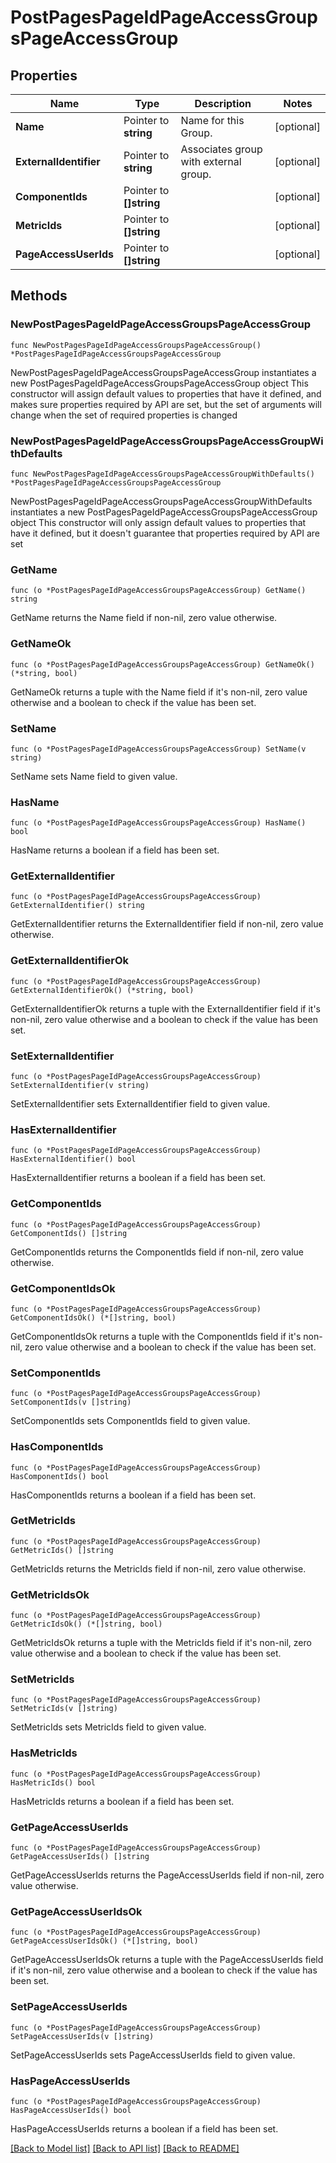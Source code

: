 # PostPagesPageIdPageAccessGroupsPageAccessGroup

## Properties

Name | Type | Description | Notes
------------ | ------------- | ------------- | -------------
**Name** | Pointer to **string** | Name for this Group. | [optional] 
**ExternalIdentifier** | Pointer to **string** | Associates group with external group. | [optional] 
**ComponentIds** | Pointer to **[]string** |  | [optional] 
**MetricIds** | Pointer to **[]string** |  | [optional] 
**PageAccessUserIds** | Pointer to **[]string** |  | [optional] 

## Methods

### NewPostPagesPageIdPageAccessGroupsPageAccessGroup

`func NewPostPagesPageIdPageAccessGroupsPageAccessGroup() *PostPagesPageIdPageAccessGroupsPageAccessGroup`

NewPostPagesPageIdPageAccessGroupsPageAccessGroup instantiates a new PostPagesPageIdPageAccessGroupsPageAccessGroup object
This constructor will assign default values to properties that have it defined,
and makes sure properties required by API are set, but the set of arguments
will change when the set of required properties is changed

### NewPostPagesPageIdPageAccessGroupsPageAccessGroupWithDefaults

`func NewPostPagesPageIdPageAccessGroupsPageAccessGroupWithDefaults() *PostPagesPageIdPageAccessGroupsPageAccessGroup`

NewPostPagesPageIdPageAccessGroupsPageAccessGroupWithDefaults instantiates a new PostPagesPageIdPageAccessGroupsPageAccessGroup object
This constructor will only assign default values to properties that have it defined,
but it doesn't guarantee that properties required by API are set

### GetName

`func (o *PostPagesPageIdPageAccessGroupsPageAccessGroup) GetName() string`

GetName returns the Name field if non-nil, zero value otherwise.

### GetNameOk

`func (o *PostPagesPageIdPageAccessGroupsPageAccessGroup) GetNameOk() (*string, bool)`

GetNameOk returns a tuple with the Name field if it's non-nil, zero value otherwise
and a boolean to check if the value has been set.

### SetName

`func (o *PostPagesPageIdPageAccessGroupsPageAccessGroup) SetName(v string)`

SetName sets Name field to given value.

### HasName

`func (o *PostPagesPageIdPageAccessGroupsPageAccessGroup) HasName() bool`

HasName returns a boolean if a field has been set.

### GetExternalIdentifier

`func (o *PostPagesPageIdPageAccessGroupsPageAccessGroup) GetExternalIdentifier() string`

GetExternalIdentifier returns the ExternalIdentifier field if non-nil, zero value otherwise.

### GetExternalIdentifierOk

`func (o *PostPagesPageIdPageAccessGroupsPageAccessGroup) GetExternalIdentifierOk() (*string, bool)`

GetExternalIdentifierOk returns a tuple with the ExternalIdentifier field if it's non-nil, zero value otherwise
and a boolean to check if the value has been set.

### SetExternalIdentifier

`func (o *PostPagesPageIdPageAccessGroupsPageAccessGroup) SetExternalIdentifier(v string)`

SetExternalIdentifier sets ExternalIdentifier field to given value.

### HasExternalIdentifier

`func (o *PostPagesPageIdPageAccessGroupsPageAccessGroup) HasExternalIdentifier() bool`

HasExternalIdentifier returns a boolean if a field has been set.

### GetComponentIds

`func (o *PostPagesPageIdPageAccessGroupsPageAccessGroup) GetComponentIds() []string`

GetComponentIds returns the ComponentIds field if non-nil, zero value otherwise.

### GetComponentIdsOk

`func (o *PostPagesPageIdPageAccessGroupsPageAccessGroup) GetComponentIdsOk() (*[]string, bool)`

GetComponentIdsOk returns a tuple with the ComponentIds field if it's non-nil, zero value otherwise
and a boolean to check if the value has been set.

### SetComponentIds

`func (o *PostPagesPageIdPageAccessGroupsPageAccessGroup) SetComponentIds(v []string)`

SetComponentIds sets ComponentIds field to given value.

### HasComponentIds

`func (o *PostPagesPageIdPageAccessGroupsPageAccessGroup) HasComponentIds() bool`

HasComponentIds returns a boolean if a field has been set.

### GetMetricIds

`func (o *PostPagesPageIdPageAccessGroupsPageAccessGroup) GetMetricIds() []string`

GetMetricIds returns the MetricIds field if non-nil, zero value otherwise.

### GetMetricIdsOk

`func (o *PostPagesPageIdPageAccessGroupsPageAccessGroup) GetMetricIdsOk() (*[]string, bool)`

GetMetricIdsOk returns a tuple with the MetricIds field if it's non-nil, zero value otherwise
and a boolean to check if the value has been set.

### SetMetricIds

`func (o *PostPagesPageIdPageAccessGroupsPageAccessGroup) SetMetricIds(v []string)`

SetMetricIds sets MetricIds field to given value.

### HasMetricIds

`func (o *PostPagesPageIdPageAccessGroupsPageAccessGroup) HasMetricIds() bool`

HasMetricIds returns a boolean if a field has been set.

### GetPageAccessUserIds

`func (o *PostPagesPageIdPageAccessGroupsPageAccessGroup) GetPageAccessUserIds() []string`

GetPageAccessUserIds returns the PageAccessUserIds field if non-nil, zero value otherwise.

### GetPageAccessUserIdsOk

`func (o *PostPagesPageIdPageAccessGroupsPageAccessGroup) GetPageAccessUserIdsOk() (*[]string, bool)`

GetPageAccessUserIdsOk returns a tuple with the PageAccessUserIds field if it's non-nil, zero value otherwise
and a boolean to check if the value has been set.

### SetPageAccessUserIds

`func (o *PostPagesPageIdPageAccessGroupsPageAccessGroup) SetPageAccessUserIds(v []string)`

SetPageAccessUserIds sets PageAccessUserIds field to given value.

### HasPageAccessUserIds

`func (o *PostPagesPageIdPageAccessGroupsPageAccessGroup) HasPageAccessUserIds() bool`

HasPageAccessUserIds returns a boolean if a field has been set.


[[Back to Model list]](../README.md#documentation-for-models) [[Back to API list]](../README.md#documentation-for-api-endpoints) [[Back to README]](../README.md)


